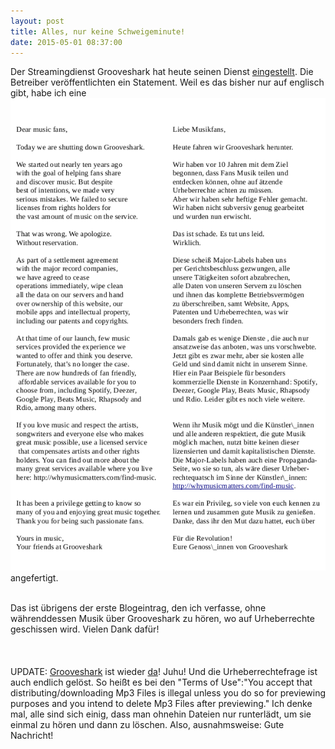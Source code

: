 ```yaml
---
layout: post
title: Alles, nur keine Schweigeminute!
date: 2015-05-01 08:37:00
---
```


Der Streamingdienst Grooveshark hat heute seinen Dienst [eingestellt](http://www.heise.de/newsticker/meldung/Streamingdienst-Grooveshark-gibt-nach-Niederlage-vor-Gericht-auf-2631140.html).  Die Betreiber veröffentlichten ein Statement. Weil es das bisher nur auf englisch gibt, habe ich eine ![Übersetzung](/images/translation.png) angefertigt.<br><br>

Das ist übrigens der erste Blogeintrag, den ich verfasse, ohne währenddessen Musik über Grooveshark zu hören, wo auf Urheberrechte geschissen wird. Vielen Dank dafür!
<br><br><br><br>
UPDATE: [Grooveshark](http://grooveshark.io) ist wieder [da](http://www.heise.de/newsticker/meldung/Streamingdienst-Grooveshark-am-fuenften-Tage-auferstanden-2633694.html)! Juhu! Und die Urheberrechtefrage ist auch endlich gelöst. So heißt es bei den "Terms of Use":"You accept that distributing/downloading Mp3 Files is illegal unless you do so for previewing purposes and you intend to delete Mp3 Files after previewing." Ich denke mal, alle sind sich einig, dass man ohnehin Dateien nur runterlädt, um sie einmal zu hören und dann zu löschen. Also, ausnahmsweise: Gute Nachricht!
